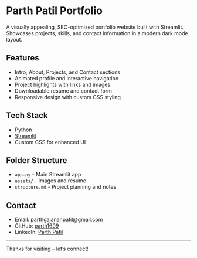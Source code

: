 # Parth Patil Portfolio

A visually appealing, SEO-optimized portfolio website built with Streamlit. Showcases projects, skills, and contact information in a modern dark mode layout.

## Features
- Intro, About, Projects, and Contact sections
- Animated profile and interactive navigation
- Project highlights with links and images
- Downloadable resume and contact form
- Responsive design with custom CSS styling

## Tech Stack
- Python
- [Streamlit](https://streamlit.io/)
- Custom CSS for enhanced UI



## Folder Structure
- `app.py` - Main Streamlit app
- `assets/` - Images and resume
- `structure.md` - Project planning and notes

## Contact
- Email: parthgajananpatil@gmail.com
- GitHub: [parth1609](https://github.com/parth1609)
- LinkedIn: [Parth Patil](https://www.linkedin.com/in/parth-patil-029790250/)

---
Thanks for visiting – let’s connect!